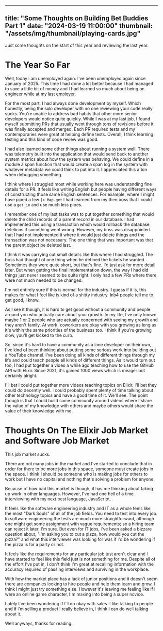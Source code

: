 ---
title: "Some Thoughts on Building Bet Buddies Part 1"
date: "2024-03-19 11:00:00"
thumbnail: "/assets/img/thumbnail/playing-cards.jpg"
-------------------------------------------------------------------------------

Just some thoughts on the start of this year and reviewing the last year.

# The Year So Far
Well, today I am unemployed again. I've been unemployed again since January of 2025. This time I had done a lot better because I had managed to save a little bit of money and I had learned so much about being an engineer while at my last employer.

For the most part, I had always done development by myself. Which honestly, being the solo developer with no one reviewing your code really sucks. You're unable to address bad habits that other more senior developers would notice quite quickly. While I was at my last job, I found myself submitting PRs that usually went through tons of revisions before it was finally accepted and merged. Each PR required tests and my contemporaries were great at helping define tests. Overall, I think learning testing and this kind of code review was good.

I had also learned some other things about running a system well. There was telemetry built into the application that would send back to another system metrics about how the system was behaving. We could define in a module a span function that would create a span log in the system with whatever metadata we could think to put into it. I appreciated this a ton when debugging something.

I think where I struggled most while working here was understanding fine details for a PR. It feels like writing English but people having different ways of constructing those same English sentences. For example, where I might have piped a few `|> Map.get` I had learned from my then boss that I could use a `get_in` and use much less pipes.

I remember one of my last tasks was to put together something that would delete the child records of a parent record in our database. I had implemented this using a transaction which would rollback the database deletions if something went wrong. However, my boss was disappointed that I had not implemented it where it would just delete things and the transaction was not necessary. The one thing that was important was that the parent object be deleted last.

I think it was carrying out small details like this where I had struggled. The boss had thought of one thing when he defined the tickets he wanted. Sometimes they were quite short, but that's fine. I'd just ask for more detail later. But when getting the final implementation down, the way I had did things just never seemed to be quite right. I only had a few PRs where there were not much needed to be changed.

I'm not entirely sure if this is normal for the industry. I guess if it is, this makes for what I feel like is kind of a shitty industry. Inb4 people tell me to get good, I know.

As I see it though, it is hard to get good without a community and people around you who actually care about your growth. In my life, I've only known maybe 1 or 2 people who are actually concerned with seeing my growth and they aren't family. At work, coworkers are okay with you growing as long as it's within the same priorities of the business too. I think if you're growing slow, you'll get kicked to the curb.

So, since it's hard to have a community as a lone developer on their own, I've kind of been thinking about putting some serious work into building out a YouTube channel. I've been doing all kinds of different things through my life and could teach people all kinds of different things. As it would turn out too, I had put together a video a while ago teaching how to use the GitHub API with Elixir. Since 2021, it's gained 1000 views which is meager but certainly alright.

I'll bet I could put together more videos teaching topics on Elixir. I'll bet they could do decently well. I could probably spent plenty of time talking about other technology topics and have a good time of it. We'll see. The point though is that I could build some community around videos where I share the value of my knowledge with others and maybe others would share the value of their knowledge with me.

# Thoughts On The Elixir Job Market and Software Job Market
This job market sucks.

There are not many jobs in the market and I've started to conclude that in order for there to be more jobs in this space, someone must create jobs in the space. I think I should be someone who is making jobs for others to work but I have no capital and nothing that's solving a problem for anyone.

Because of how bad this market is though, it has me thinking about taking up work in other languages. However, I've had one hell of a time interviewing with my next best language, JavaScript.

It feels like the software engineering industry and IT as a whole feels like the most "Dark Souls" of all of the job fields. You need to test into every job. In software engineering the tests are much more straightforward, although one might get some assignment with vague requirements; so a hiring team can reject it later, I'm sure. But even for IT jobs, I've been asked a bizzare question about, "I'm asking you to cut a pizza, how would you cut the pizza?" and what this interviewer was looking for was if I'd be wondering if the pizza is for a party or not.

It feels like the requirements for any particular job just aren't clear and I have started to feel like this field just is not something for me. Despite all of the effort I've put in, I don't think I'm great at recalling information with the accuracy required of passing interviews and surviving in the workplace.

With how the market place has a lack of junior positions and it doesn't seem there are companies looking to hire people and help them learn and grow, I think I might just try something else. However it's leaving me feeling like if I were an online game character, I'm maxing into being a super novice.

Lately I've been wondering if I'll do okay with sales. I like talking to people and if I'm selling a product I really believe in, I think I can do well talking about it.

Well anyways, thanks for reading.
